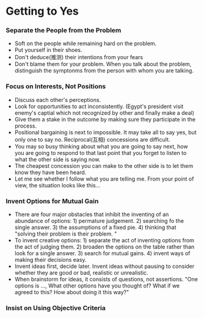 # Getting to Yes

### Separate the People from the Problem


- Soft on the people while remaining hard on the problem. 
- Put yourself in their shoes.
- Don't deduce(推测) their intentions from your fears
- Don't blame them for your problem. When you talk about the problem, distinguish the symptonms from the person with whom you are talking. 



### Focus on Interests, Not Positions

- Discuss each other's perceptions. 
- Look for opportunities to act inconsistently. (Egypt's president visit enemy's captial which not recognized by other and finally make a deal)
- Give them a stake in the outcome by making sure they participate in the process.
- Positional bargaining is next to impossible. It may take all to say yes, but only one to say no. Reciprocal(互相) concessions are difficult. 
- You may so busy thinking about what you are going to say next, how you are going to respond to that last point that you forget to listen to what the other side is saying now. 
- The cheapest concession you can make to the other side is to let them know they have been heard.
- Let me see whether I follow what you are telling me. From your point of view, the situation looks like this...

### Invent Options for Mutual Gain

- There are four major obstacles that inhibit the inventing of an abundance of options: 1) permature judgement. 2) searching fo the single answer. 3) the assumptions of a fixed pie. 4) thinking that "solving their problem is their problem. "
- To invent creative options: 1) separate the act of inventing options from the act of judging them. 2) broaden the options on the table rather than look for a single answer. 3) search for mutual gains. 4) invent ways of making their decisions easy. 
- Invent ideas first, decide later. Invent ideas without pausing to consider whether they are good or bad, realistic or unrealistic. 
- When brainstorm for ideas, it consists of questions, not assertions. "One options is ..., What other options have you thought of? What if we agreed to this? How about doing it this way?"

### Insist on Using Objective Criteria
